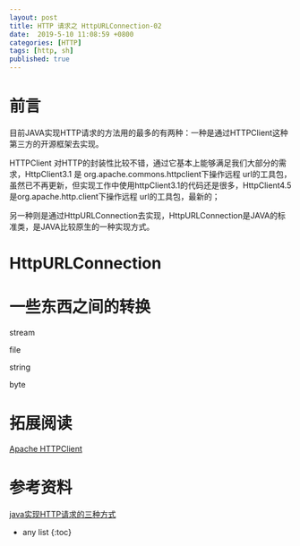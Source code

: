 ```yaml
---
layout: post
title: HTTP 请求之 HttpURLConnection-02
date:  2019-5-10 11:08:59 +0800
categories: [HTTP]
tags: [http, sh]
published: true
---
```



# 前言

目前JAVA实现HTTP请求的方法用的最多的有两种：一种是通过HTTPClient这种第三方的开源框架去实现。

HTTPClient 对HTTP的封装性比较不错，通过它基本上能够满足我们大部分的需求，HttpClient3.1 是 org.apache.commons.httpclient下操作远程 url的工具包，虽然已不再更新，但实现工作中使用httpClient3.1的代码还是很多，HttpClient4.5是org.apache.http.client下操作远程 url的工具包，最新的；

另一种则是通过HttpURLConnection去实现，HttpURLConnection是JAVA的标准类，是JAVA比较原生的一种实现方式。

# HttpURLConnection




# 一些东西之间的转换

stream

file

string

byte

# 拓展阅读

[Apache HTTPClient]()

[]()

# 参考资料

[java实现HTTP请求的三种方式](https://www.cnblogs.com/hhhshct/p/8523697.html)

* any list
{:toc}